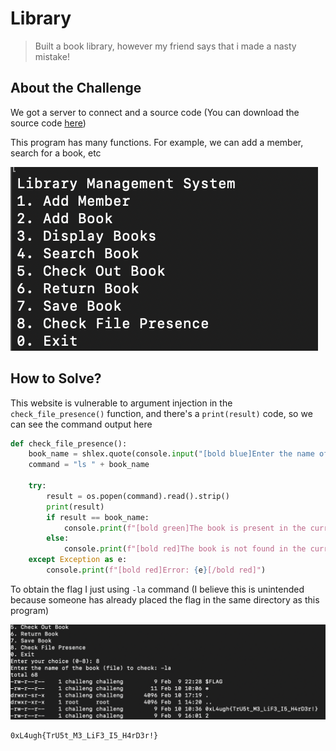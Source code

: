 # Library
> Built a book library, however my friend says that i made a nasty mistake!

## About the Challenge
We got a server to connect and a source code (You can download the source code [here](Library-misc.zip))

This program has many functions. For example, we can add a member, search for a book, etc

![preview](images/preview.png)

## How to Solve?
This website is vulnerable to argument injection in the `check_file_presence()` function, and there's a `print(result)` code, so we can see the command output here

```python
def check_file_presence():
    book_name = shlex.quote(console.input("[bold blue]Enter the name of the book (file) to check:[/bold blue] "))
    command = "ls " + book_name

    try:
        result = os.popen(command).read().strip()
        print(result)
        if result == book_name:
            console.print(f"[bold green]The book is present in the current directory.[/bold green]")
        else:
            console.print(f"[bold red]The book is not found in the current directory.[/bold red]")
    except Exception as e:
        console.print(f"[bold red]Error: {e}[/bold red]")
```

To obtain the flag I just using `-la` command (I believe this is unintended because someone has already placed the flag in the same directory as this program)

![flag](images/flag.png)

```
0xL4ugh{TrU5t_M3_LiF3_I5_H4rD3r!}
```